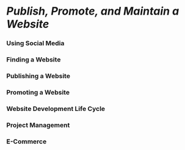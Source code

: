 # _Publish, Promote, and Maintain a Website_

### Using Social Media
### Finding a Website
### Publishing a Website
### Promoting a Website
### Website Development Life Cycle
### Project Management
### E-Commerce